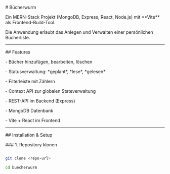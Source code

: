 \# Bücherwurm



Ein MERN-Stack Projekt (MongoDB, Express, React, Node.js) mit \*\*Vite\*\* als Frontend-Build-Tool.  

Die Anwendung erlaubt das Anlegen und Verwalten einer persönlichen Bücherliste.



---



\## Features

\- Bücher hinzufügen, bearbeiten, löschen

\- Statusverwaltung: \*geplant\*, \*lese\*, \*gelesen\*

\- Filterleiste mit Zählern

\- Context API zur globalen Stateverwaltung

\- REST-API im Backend (Express)

\- MongoDB Datenbank

\- Vite + React im Frontend



---



\## Installation \& Setup



\### 1. Repository klonen

```bash

git clone <repo-url>

cd buecherwurm



